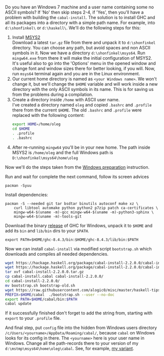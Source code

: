 Do you have an Windows 7 machine and a user name containing some no ASCII symbols? If 'No' then skip steps 2-4, if 'Yes', then you'll have a problem with building the `cabal-install`. The solution is to install GHC and all its packages into a directory with 
a simple path name. For example, into `d:\shonfinkel\` or `d:\haskell\`. We'll do the following steps for this:

1.  Install [MSYS2](http://repo.msys2.org/distrib/)  
Download a latest `tar.gz` file from there and unpack it to `d:\shonfinkel` directory. 
You can choose any path, but avoid spaces and non ASCII symbols in it. Now we have a directory `d:\shonfinkel\msys64`.
Run `mingw64.exe` from there it will make the initial configuration of MSYS2. 
It's useful also to go into the 'Options' menu in the opened window and change font 
and window sizes there for better looking, if you will. Now, run `msys64` terminal again and you are in the Linux environment.
2.  Our current home directory is named as `<your Windows name>`. We won't change it, but we'll change the `$HOME` variable and will work inside a new directory with the only ASCII symbols in its name. This is for saving us from the problems during a compilation.  
3.  Create a directory inside `/home` with ASCII user name.  
I've created a directory named `oleg` and copied `.bashrc` and `.profile` there from the current `$HOME`.
The old `.bashrc` and `.profile` were replaced with the following content:
     ```bash
     export HOME=/home/oleg
     cd $HOME
     . .profile
     . .bashrc
     ```
4.  After re-running `mingw64` you'll be in your new home. The path inside MSYS2 is `/home/oleg` and the full Windows path is `D:\shonfinkel\msys64\home\oleg`  

Now we'll do the steps taken from the [Windows preparation](https://ghc.haskell.org/trac/ghc/wiki/Building/Preparation/Windows#II.UpgradingpackagesinMSYS2) instruction.

Run and wait for complete the next command, follow its screen advices
```
pacman -Syuu
```
Install dependencies:
```
pacman -S --needed git tar bsdtar binutils autoconf make xz \
    curl libtool automake python python2 p7zip patch ca-certificates \
    mingw-w64-$(uname -m)-gcc mingw-w64-$(uname -m)-python3-sphinx \
    mingw-w64-$(uname -m)-tools-git
```
 Download the binary [release](https://www.haskell.org/ghc/) of GHC for Windows, unpack it to `$HOME` and add its `bin` and `lib/bin` dirs to your `$PATH`.
```
export PATH=$HOME/ghc-8.4.3/bin:$HOME/ghc-8.4.3/lib/bin:$PATH
```
Now we can install `cabal-install` via modified script `bootstrap.sh` which downloads and compiles all needed dependencies.
```bash
wget https://hackage.haskell.org/package/cabal-install-2.2.0.0/cabal-install-2.2.0.0.tar.gz
wget https://hackage.haskell.org/package/cabal-install-2.2.0.0/cabal-install.cabal
tar xvf cabal-install-2.2.0.0.tar.gz
cp cabal-install.cabal cabal-install-2.2.0.0/
cd cabal-install-2.2.0.0/
mv bootstrap.sh bootstrap-old.sh
wget https://raw.githubusercontent.com/alogic0/misc/master/haskell-tips/bootstrap.sh
PREFIX=$HOME/cabal  ./bootstrap.sh --user --no-doc
export PATH=$HOME/cabal/bin:$PATH
cabal update
```
If it successfully finished don't forget to add the string from, starting with `export` to your `.profile` file.

And final step, put `config` file into the hidden from Windows users directory `/c/Users/<yourname>/AppData/Roaming/cabal/`, because `cabal` on Windows looks for its config in there. The `<yourname>` here is your user name in Windows. Change all the path-records there to your version of my `d:\mstmp\msys64\home\oleg\cabal`. See, for example, [my variant](./config-windows).
